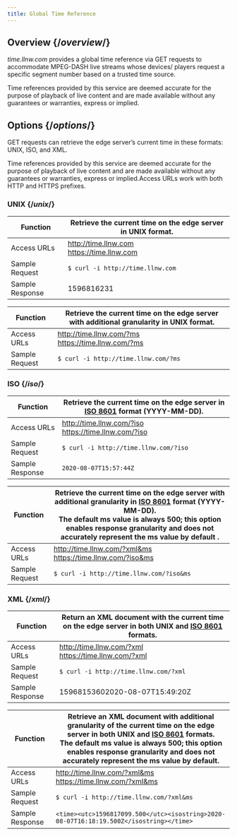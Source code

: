 ```yaml
---
title: Global Time Reference
---
```

## Overview {/*overview*/}

*time.llnw.com* provides a global time reference via GET requests to accommodate MPEG-DASH live streams whose devices/ players request a specific segment number based on a trusted time source.

<Callout type="info">
Time references provided by this service are deemed accurate for the purpose of playback of live content and are made available without any guarantees or warranties, express or implied.
</Callout>

## Options {/*options*/}
GET requests can retrieve the edge server’s current time in these formats: UNIX, ISO, and XML.

<Callout type="info">
Time references provided by this service are deemed accurate for the purpose of playback of live content and are made available without any guarantees or warranties, express or implied.Access URLs work with both HTTP and HTTPS prefixes.
</Callout>

### UNIX {/*unix*/}
|Function|Retrieve the current time on the edge server in UNIX format.|
|--|--|
|Access URLs|http://time.llnw.com <br /> https://time.llnw.com|
|Sample Request|```$ curl -i http://time.llnw.com```|
|Sample Response|1596816231|

|Function|Retrieve the current time on the edge server with additional granularity in UNIX format.|
|--|--|
|Access URLs|http://time.llnw.com/?ms <br /> https://time.llnw.com/?ms|
|Sample Request|```$ curl -i http://time.llnw.com/?ms```|

### ISO {/*iso*/}
|Function|Retrieve the current time on the edge server in [ISO 8601]("https://www.iso.org/iso-8601-date-and-time-format.html") format (YYYY-MM-DD). |
|--|--|
|Access URLs|http://time.llnw.com/?iso <br /> https://time.llnw.com/?iso|
|Sample Request| ```$ curl -i http://time.llnw.com/?iso```|
|Sample Response|```2020-08-07T15:57:44Z```|


|Function|Retrieve the current time on the edge server with additional granularity in [ISO 8601]("https://www.iso.org/iso-8601-date-and-time-format.html") format (YYYY-MM-DD).  <br /> <Callout type="info">The default ms value is always 500; this option enables response granularity and does not accurately represent the ms value by default</Callout> .|
|--|--|
|Access URLs|http://time.llnw.com/?xml&ms  <br />  https://time.llnw.com/?iso&ms|
|Sample Request|```$ curl -i http://time.llnw.com/?iso&ms```|

### XML {/*xml*/}

|Function|Return an XML document with the current time on the edge server in both UNIX and [ISO 8601]("https://www.iso.org/iso-8601-date-and-time-format.html") formats.|
|--|--|
|Access URLs|http://time.llnw.com/?xml  <br />  https://time.llnw.com/?xml|
|Sample Request|```$ curl -i http://time.llnw.com/?xml```|
|Sample Response|<time><utc>1596815360</utc><isostring>2020-08-07T15:49:20Z</isostring></time>|

|Function|Retrieve an XML document with additional granularity of the current time on the edge server in both UNIX and [ISO 8601]("https://www.iso.org/iso-8601-date-and-time-format.html") formats.  <br />  <Callout type="info">The default ms value is always 500; this option enables response granularity and does not accurately represent the ms value by default.</Callout>|
|--|--|
|Access URLs|http://time.llnw.com/?xml&ms  <br />  https://time.llnw.com/?xml&ms|
|Sample Request|```$ curl -i http://time.llnw.com/?xml&ms```|
|Sample Response|```<time><utc>1596817099.500</utc><isostring>2020-08-07T16:18:19.500Z</isostring></time>```|
